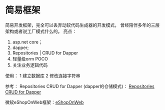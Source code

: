 # 简易框架
简易开发框架，完全可以丢弃动软代码生成器的开发模式， 曾经陪伴多年的三层架构或者说工厂模式什么的。
亮点：
1. asp.net core；
2. dapper;
3. Repositories | CRUD for Dapper
4. 轻量级orm POCO
5. 关注业务逻辑代码

使用：
1 建立数据库
2 修改连接字符串


参考：
Repositories CRUD for Dapper  (dapper的仓储模式)：
[Repositories CRUD for Dapper](http://http://dapper.phnx47.net/)

微软eShopOnWeb框架：[eShopOnWeb](http://https://github.com/dotnet-architecture/eShopOnWeb.git)

